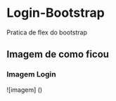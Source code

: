 # Login-Bootstrap

Pratica de flex do bootstrap

## Imagem de como ficou

### Imagem Login
![imagem] ()